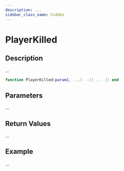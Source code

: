 ```yaml
---
description: ...
sidebar_class_name: hidden
---
```


# PlayerKilled

## Description

...

```lua
function PlayerKilled(param1, ...) --[[ ... ]] end
```

## Parameters

...

## Return Values

...

## Example

...

